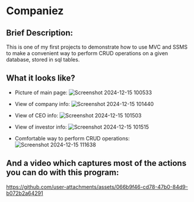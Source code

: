 # Companiez

Brief Description:
-

This is one of my first projects to demonstrate how to use MVC and SSMS to make a convenient way to perform CRUD operations on a given database, stored in sql tables.

What it looks like?
-

-  Picture of main page:
![Screenshot 2024-12-15 100533](https://github.com/user-attachments/assets/0880de0d-f72c-4cc7-9126-6f26421540e6)

-  View of company info:
![Screenshot 2024-12-15 101440](https://github.com/user-attachments/assets/18cf1620-18a8-4650-a233-a48ce6cba75a)

-  View of CEO info:
![Screenshot 2024-12-15 101503](https://github.com/user-attachments/assets/b31c7e3e-54b2-4873-9429-7feab3b03fa5)

-  View of investor info:
![Screenshot 2024-12-15 101515](https://github.com/user-attachments/assets/f61e1605-cb79-49b4-83b4-d26452a32ce5)

-  Comfortable way to perform CRUD operations:
![Screenshot 2024-12-15 111638](https://github.com/user-attachments/assets/1a92f051-abc6-44e0-a0a9-662bc84fe452)

And a video which captures most of the actions you can do with this program:
-

https://github.com/user-attachments/assets/066b9f46-cd78-47b0-84d9-b072b2a64291





